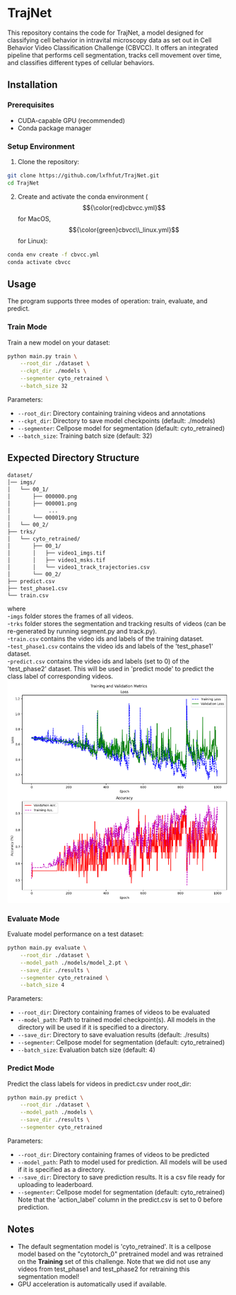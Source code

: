 # TrajNet

This repository contains the code for TrajNet, a model designed for classifying cell behavior in intravital microscopy data as set out in Cell Behavior Video Classification Challenge (CBVCC). It offers an integrated pipeline that performs cell segmentation, tracks cell movement over time, and classifies different types of cellular behaviors. 
## Installation

### Prerequisites
- CUDA-capable GPU (recommended)
- Conda package manager

### Setup Environment

1. Clone the repository:
```bash
git clone https://github.com/lxfhfut/TrajNet.git
cd TrajNet
```

2. Create and activate the conda environment ($${\color{red}cbvcc.yml}$$ for MacOS, $${\color{green}cbvcc\\_linux.yml}$$ for Linux):
```bash
conda env create -f cbvcc.yml
conda activate cbvcc
```

## Usage

The program supports three modes of operation: train, evaluate, and predict.

### Train Mode

Train a new model on your dataset:

```bash
python main.py train \
    --root_dir ./dataset \
    --ckpt_dir ./models \
    --segmenter cyto_retrained \
    --batch_size 32
```

Parameters:
- `--root_dir`: Directory containing training videos and annotations
- `--ckpt_dir`: Directory to save model checkpoints (default: ./models)
- `--segmenter`: Cellpose model for segmentation (default: cyto_retrained)
- `--batch_size`: Training batch size (default: 32)


## Expected Directory Structure

```
dataset/
│── imgs/
│   └── 00_1/
│       ├── 000000.png
│       ├── 000001.png
│            ...
│       └── 000019.png
│   └── 00_2/
├── trks/
│   └── cyto_retrained/
│       ├── 00_1/
│       │   ├── video1_imgs.tif
│       │   ├── video1_msks.tif
│       │   └── video1_track_trajectories.csv
│       └── 00_2/
├── predict.csv
├── test_phase1.csv
└── train.csv
```
where \
-`imgs` folder stores the frames of all videos. \
-`trks` folder stores the segmentation and tracking results of videos (can be re-generated by running segment.py and track.py). \
-`train.csv` contains the video ids and labels of the training dataset.\
-`test_phase1.csv` contains the video ids and labels of the 'test_phase1' dataset.\
-`predict.csv` contains the video ids and labels (set to 0) of the 'test_phase2' dataset. This will be used in 'predict mode' to predict the class label of corresponding videos.\
![Training Progress](./models/training_progress.png)

### Evaluate Mode

Evaluate model performance on a test dataset:

```bash
python main.py evaluate \
    --root_dir ./dataset \
    --model_path ./models/model_2.pt \
    --save_dir ./results \
    --segmenter cyto_retrained \
    --batch_size 4
```

Parameters:
- `--root_dir`: Directory containing frames of videos to be evaluated
- `--model_path`: Path to trained model checkpoint(s). All models in the directory will be used if it is specified to a directory.
- `--save_dir`: Directory to save evaluation results (default: ./results)
- `--segmenter`: Cellpose model for segmentation (default: cyto_retrained)
- `--batch_size`: Evaluation batch size (default: 4)

### Predict Mode

Predict the class labels for videos in predict.csv under root_dir:

```bash
python main.py predict \
    --root_dir ./dataset \
    --model_path ./models \
    --save_dir ./results \
    --segmenter cyto_retrained
```

Parameters:
- `--root_dir`: Directory containing frames of videos to be predicted
- `--model_path`: Path to model used for prediction. All models will be used if it is specified as a directory.
- `--save_dir`: Directory to save prediction results. It is a csv file ready for uploading to leaderboard.
- `--segmenter`: Cellpose model for segmentation (default: cyto_retrained)
Note that the 'action_label' column in the predict.csv is set to 0 before prediction.
## Notes

- The default segmentation model is 'cyto_retrained'. It is a cellpose model based on the "cytotorch_0" pretrained model and was retrained on the **Training** set of this challenge. Note that we did not use any videos from test_phase1 and test_phase2 for retraining this segmentation model!
- GPU acceleration is automatically used if available.

